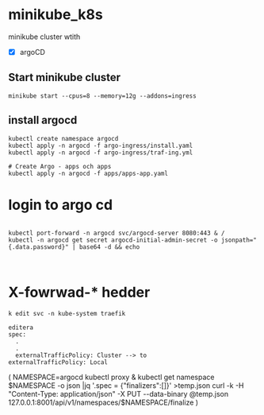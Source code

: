 # minikube_k8s

minikube cluster wtith

- [x] argoCD

## Start minikube cluster

```bach
minikube start --cpus=8 --memory=12g --addons=ingress
```

## install argocd

```
kubectl create namespace argocd
kubectl apply -n argocd -f argo-ingress/install.yaml
kubectl apply -n argocd -f argo-ingress/traf-ing.yml

# Create Argo - apps och apps
kubectl apply -n argocd -f apps/apps-app.yaml
```

# login to argo cd

```

kubectl port-forward -n argocd svc/argocd-server 8080:443 & /
kubectl -n argocd get secret argocd-initial-admin-secret -o jsonpath="{.data.password}" | base64 -d && echo



```

# X-fowrwad-\* hedder

```
k edit svc -n kube-system traefik

editera
spec:
  .
  .
  externalTrafficPolicy: Cluster --> to
externalTrafficPolicy: Local
```

(
NAMESPACE=argocd
kubectl proxy &
kubectl get namespace $NAMESPACE -o json |jq '.spec = {"finalizers":[]}' >temp.json
curl -k -H "Content-Type: application/json" -X PUT --data-binary @temp.json 127.0.0.1:8001/api/v1/namespaces/$NAMESPACE/finalize
)
